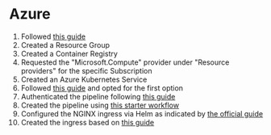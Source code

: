 # Azure

1. Followed [this guide](https://docs.github.com/en/actions/use-cases-and-examples/deploying/deploying-to-azure-kubernetes-service)
2. Created a Resource Group
3. Created a Container Registry
4. Requested the "Microsoft.Compute" provider under "Resource providers" for the specific Subscription
5. Created an Azure Kubernetes Service
6. Followed [this guide](https://learn.microsoft.com/en-us/azure/developer/github/connect-from-azure-openid-connect) and opted for the first option
7. Authenticated the pipeline following [this guide](https://learn.microsoft.com/en-us/azure/developer/github/connect-from-azure)
8. Created the pipeline using [this starter workflow](https://github.com/actions/starter-workflows/blob/main/deployments/azure-kubernetes-service-helm.yml)
9. Configured the NGINX ingress via Helm as indicated by [the official guide](https://kubernetes.github.io/ingress-nginx/deploy/#azure)
10. Created the ingress based on [this guide](https://learn.microsoft.com/en-us/troubleshoot/azure/azure-kubernetes/load-bal-ingress-c/create-unmanaged-ingress-controller?tabs=azure-cli#create-an-ingress-controller)
